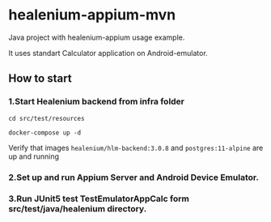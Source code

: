 # healenium-appium-mvn
Java project with healenium-appium usage example.

It uses standart Calculator application on Android-emulator.

## How to start
### 1.Start Healenium backend from infra folder

```cd src/test/resources```

```docker-compose up -d```

Verify that images ```healenium/hlm-backend:3.0.8``` and ```postgres:11-alpine``` are up and running

### 2.Set up and run Appium Server and Android Device Emulator.

### 3.Run JUnit5 test TestEmulatorAppCalc form src/test/java/healenium directory.
